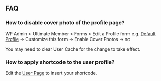 ## FAQ

### How to disable cover photo of the profile page?

WP Admin > Ultimate Member > Forms > Edit a Profile form e.g.  [Default Profile](http://localhost:8772/wp-admin/post.php?post=6165&action=edit&classic-editor) -> Customize this form -> Enable Cover Photos -> no

You may need to clear User Cache for the change to take effect.
### How to apply shortcode to the user profile?

Edit the [User Page](https://opensanghafoundation.org/newsite/wp-admin/post.php?post=6167&action=edit&classic-editor) to insert your shortcode.